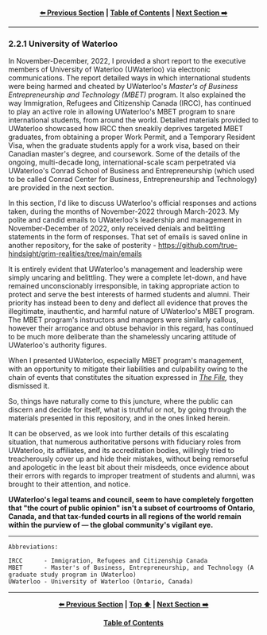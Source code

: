 <div align="center">
  
  **[:arrow_left: Previous Section][Prev] | [Table of Contents][TOC] | [Next Section :arrow_right:][Next]**
  
  [Prev]: ./02-2.md
  [Next]: ./02-2-2.md
  [TOC]: ./README.md#table-of-contents
  
</div>

---

### 2.2.1 University of Waterloo

In November-December, 2022, I provided a short report to the executive members of University of Waterloo (UWaterloo) via electronic communications. The report detailed ways in which international students were being harmed and cheated by UWaterloo's *Master's of Business Entrepreneurship and Technology (MBET)* program. It also explained the way Immigration, Refugees and Citizenship Canada (IRCC), has continued to play an active role in allowing UWaterloo's MBET program to snare international students, from around the world. Detailed materials provided to UWaterloo showcased how IRCC then sneakily deprives targeted MBET graduates, from obtaining a proper Work Permit, and a Temporary Resident Visa, when the graduate students apply for a work visa, based on their Canadian master's degree, and coursework. Some of the details of the ongoing, multi-decade long, international-scale scam perpetrated via UWaterloo's Conrad School of Business and Entrepreneurship (which used to be called Conrad Center for Business, Entrepreneurship and Technology) are provided in the next section. 

In this section, I'd like to discuss UWaterloo's official responses and actions taken, during the months of November-2022 through March-2023. My polite and candid emails to UWaterloo's leadership and management in November-December of 2022, only received denials and belittling statements in the form of responses. That set of emails is saved online in another repository, for the sake of posterity - https://github.com/true-hindsight/grim-realities/tree/main/emails  

It is entirely evident that UWaterloo's management and leadership were simply uncaring and belittling. They were a complete let-down, and have remained unconscionably irresponsible, in taking appropriate action to protect and serve the best interests of harmed students and alumni. Their priority has instead been to deny and deflect all evidence that proves the illegitimate, inauthentic, and harmful nature of UWaterloo's MBET program. The MBET program's instructors and managers were similarly callous, however their arrogance and obtuse behavior in this regard, has continued to be much more deliberate than the shamelessly uncaring attitude of UWaterloo's authority figures. 

When I presented UWaterloo, especially MBET program's management, with an opportunity to mitigate their liabilities and culpability owing to the chain of events that constitutes the situation expressed in *[The File](https://github.com/true-hindsight/grim-realities/blob/main/navigating-this-gitrepo.md#20-navigating-this-documentation),* they dismissed it.

So, things have naturally come to this juncture, where the public can discern and decide for itself, what is truthful or not, by going through the materials presented in this repository, and in the ones linked herein.

It can be observed, as we look into further details of this escalating situation, that numerous authoritative persons with fiduciary roles from UWaterloo, its affiliates, and its accreditation bodies, willingly tried to treacherously cover up and hide their mistakes, without being remorseful and apologetic in the least bit about their misdeeds, once evidence about their errors with regards to improper treatment of students and alumni, was brought to their attention, and notice. 

**UWaterloo's legal teams and council, seem to have completely forgotten that "the court of public opinion" isn't a subset of courtrooms of Ontario, Canada, and that tax-funded courts in all regions of the world remain within the purview of — the global community's vigilant eye.** 

---

```
Abbreviations:

IRCC      - Immigration, Refugees and Citizenship Canada 
MBET      - Master's of Business, Entrepreneurship, and Technology (A graduate study program in UWaterloo)
UWaterloo - University of Waterloo (Ontario, Canada)

```

---
<div align="center">
  
  **[:arrow_left: Previous Section][Prev] | [Top :arrow_up:][Top] | [Next Section :arrow_right:][Next]** 
  
  **[Table of Contents][TOC]**

  [Prev]: ./02-2.md
  [Top]: ./02-2-1.md#221-university-of-waterloo
  [Next]: ./02-2-2.md
  [TOC]: ./README.md#table-of-contents
  
</div>